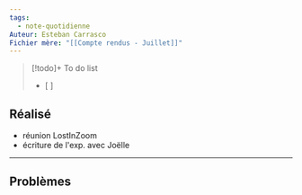 ```yaml
---
tags:
  - note-quotidienne
Auteur: Esteban Carrasco
Fichier mère: "[[Compte rendus - Juillet]]"
---
```


> [!todo]+ To do list
> - [ ] 


## Réalisé

- réunion LostInZoom
- écriture de l'exp. avec Joëlle
---
## Problèmes

